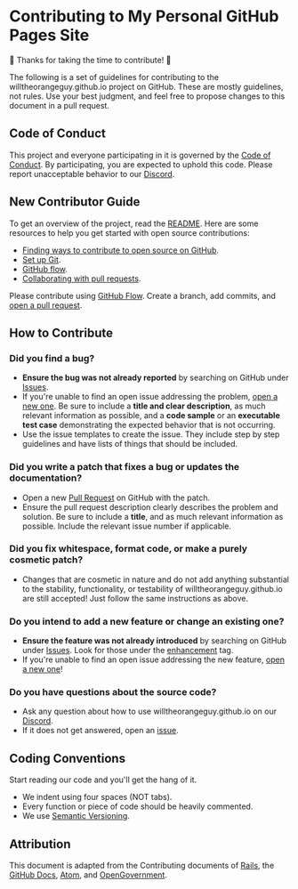 # Contributing to My Personal GitHub Pages Site

🎉 Thanks for taking the time to contribute! 🎉

The following is a set of guidelines for contributing to the willtheorangeguy.github.io project on GitHub. These are mostly guidelines, not rules. Use your best judgment, and feel free to propose changes to this document in a pull request.

## Code of Conduct

This project and everyone participating in it is governed by the [Code of Conduct](https://github.com/willtheorangeguy/willtheorangeguy.github.io/blob/main/CODE_OF_CONDUCT.md). By participating, you are expected to uphold this code. Please report unacceptable behavior to our [Discord](https://discord.gg/axMJXSRvTJ).

## New Contributor Guide

To get an overview of the project, read the [README](README.md). Here are some resources to help you get started with open source contributions:

- [Finding ways to contribute to open source on GitHub](https://docs.github.com/en/get-started/exploring-projects-on-github/finding-ways-to-contribute-to-open-source-on-github).
- [Set up Git](https://docs.github.com/en/get-started/quickstart/set-up-git).
- [GitHub flow](https://docs.github.com/en/get-started/quickstart/github-flow).
- [Collaborating with pull requests](https://docs.github.com/en/github/collaborating-with-pull-requests).

Please contribute using [GitHub Flow](https://guides.github.com/introduction/flow). Create a branch, add commits, and [open a pull request](https://github.com/willtheorangeguy/willtheorangeguy.github.io/compare).

## How to Contribute

### Did you find a bug?

- **Ensure the bug was not already reported** by searching on GitHub under [Issues](https://github.com/willtheorangeguy/willtheorangeguy.github.io/issues).
- If you're unable to find an open issue addressing the problem, [open a new one](https://github.com/willtheorangeguy/willtheorangeguy.github.io/issues/new). Be sure to include a **title and clear description**, as much relevant information as possible, and a **code sample** or an **executable test case** demonstrating the expected behavior that is not occurring.
- Use the issue templates to create the issue. They include step by step guidelines and have lists of things that should be included.

### Did you write a patch that fixes a bug or updates the documentation?

- Open a new [Pull Request](https://github.com/willtheorangeguy/willtheorangeguy.github.io/pulls) on GitHub with the patch.
- Ensure the pull request description clearly describes the problem and solution. Be sure to include a **title**, and as much relevant information as possible. Include the relevant issue number if applicable.

### Did you fix whitespace, format code, or make a purely cosmetic patch?

- Changes that are cosmetic in nature and do not add anything substantial to the stability, functionality, or testability of willtheorangeguy.github.io are still accepted! Just follow the same instructions as above.

### Do you intend to add a new feature or change an existing one?

- **Ensure the feature was not already introduced** by searching on GitHub under [Issues](https://github.com/willtheorangeguy/willtheorangeguy.github.io/issues). Look for those under the [enhancement](https://github.com/willtheorangeguy/willtheorangeguy.github.io/issues?q=is%3Aissue+is%3Aopen+label%3Aenhancement) tag.
- If you're unable to find an open issue addressing the new feature, [open a new one](https://github.com/willtheorangeguy/willtheorangeguy.github.io/issues/new)!

### Do you have questions about the source code?

- Ask any question about how to use willtheorangeguy.github.io on our [Discord](https://discord.gg/axMJXSRvTJ).
- If it does not get answered, open an [issue](https://github.com/willtheorangeguy/willtheorangeguy.github.io/issues/new).

## Coding Conventions

Start reading our code and you'll get the hang of it.

- We indent using four spaces (NOT tabs).
- Every function or piece of code should be heavily commented.
- We use [Semantic Versioning](https://semver.org/).

## Attribution

This document is adapted from the Contributing documents of [Rails](https://github.com/rails/rails/blob/main/CONTRIBUTING.md), the [GitHub Docs](https://github.com/github/docs/blob/main/CONTRIBUTING.md), [Atom](https://github.com/atom/atom/blob/master/CONTRIBUTING.md), and [OpenGovernment](https://github.com/opengovernment/opengovernment/blob/master/CONTRIBUTING.md?plain=1).
